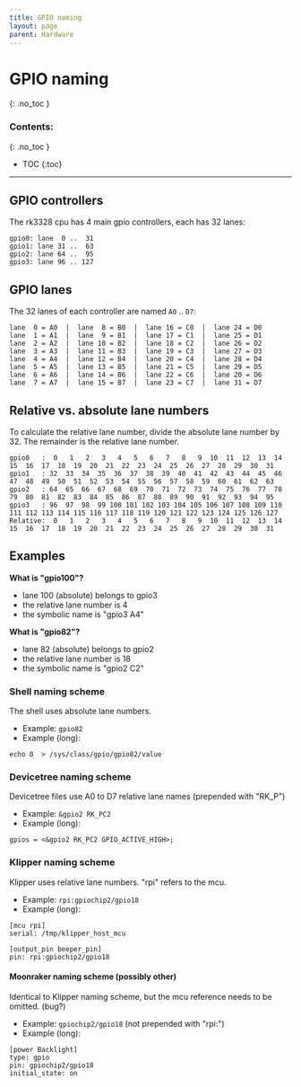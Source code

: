 ```yaml
---
title: GPIO naming
layout: page
parent: Hardware
---
```

# GPIO naming
{: .no_toc }
### Contents:
{: .no_toc }
- TOC
{:toc}
----

## GPIO controllers

The rk3328 cpu has 4 main gpio controllers, each has 32 lanes:

```
gpio0: lane  0 ..  31
gpio1: lane 31 ..  63
gpio2: lane 64 ..  95
gpio3: lane 96 .. 127
```

## GPIO lanes

The 32 lanes of each controller are named `A0` .. `D7`:

```
lane  0 = A0  |  lane  8 = B0  |  lane 16 = C0  |  lane 24 = D0
lane  1 = A1  |  lane  9 = B1  |  lane 17 = C1  |  lane 25 = D1
lane  2 = A2  |  lane 10 = B2  |  lane 18 = C2  |  lane 26 = D2
lane  3 = A3  |  lane 11 = B3  |  lane 19 = C3  |  lane 27 = D3
lane  4 = A4  |  lane 12 = B4  |  lane 20 = C4  |  lane 28 = D4
lane  5 = A5  |  lane 13 = B5  |  lane 21 = C5  |  lane 29 = D5
lane  6 = A6  |  lane 14 = B6  |  lane 22 = C6  |  lane 20 = D6
lane  7 = A7  |  lane 15 = B7  |  lane 23 = C7  |  lane 31 = D7
```

## Relative vs. absolute lane numbers

To calculate the relative lane number, divide the absolute lane number by 32. The remainder is the relative lane number.

``` 
gpio0   :  0   1   2   3   4   5   6   7   8   9  10  11  12  13  14  15  16  17  18  19  20  21  22  23  24  25  26  27  28  29  30  31
gpio1   : 32  33  34  35  36  37  38  39  40  41  42  43  44  45  46  47  48  49  50  51  52  53  54  55  56  57  58  59  60  61  62  63
gpio2   : 64  65  66  67  68  69  70  71  72  73  74  75  76  77  78  79  80  81  82  83  84  85  86  87  88  89  90  91  92  93  94  95
gpio3   : 96  97  98  99 100 101 102 103 104 105 106 107 108 109 110 111 112 113 114 115 116 117 118 119 120 121 122 123 124 125 126 127
Relative:  0   1   2   3   4   5   6   7   8   9  10  11  12  13  14  15  16  17  18  19  20  21  22  23  24  25  26  27  28  29  30  31
```

## Examples

**What is "gpio100"?**
- lane 100 (absolute) belongs to gpio3
- the relative lane number is 4
- the symbolic name is "gpio3 A4"

**What is "gpio82"?**
- lane 82 (absolute) belongs to gpio2
- the relative lane number is 18
- the symbolic name is "gpio2 C2"

### Shell naming scheme
The shell uses absolute lane numbers.

- Example: `gpio82`
- Example (long):
```
echo 0  > /sys/class/gpio/gpio82/value
```

### Devicetree naming scheme
Devicetree files use A0 to D7 relative lane names (prepended with "RK_P")

- Example: `&gpio2 RK_PC2`
- Example (long):
```
gpios = <&gpio2 RK_PC2 GPIO_ACTIVE_HIGH>;
```

### Klipper naming scheme
Klipper uses relative lane numbers. "rpi" refers to the mcu.

- Example: `rpi:gpiochip2/gpio18`
- Example (long):

```
[mcu rpi]
serial: /tmp/klipper_host_mcu

[output_pin beeper_pin]
pin: rpi:gpiochip2/gpio18
```

#### Moonraker naming scheme (possibly other)
Identical to Klipper naming scheme, but the mcu reference needs to be omitted. (bug?)

- Example: `gpiochip2/gpio18` (not prepended with "rpi:")
- Example (long):

```
[power Backlight]
type: gpio
pin: gpiochip2/gpio18
initial_state: on
```

